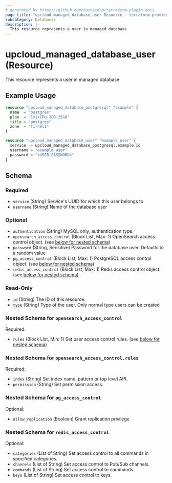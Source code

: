 ```yaml
---
# generated by https://github.com/hashicorp/terraform-plugin-docs
page_title: "upcloud_managed_database_user Resource - terraform-provider-upcloud"
subcategory: Databases
description: |-
  This resource represents a user in managed database
---
```


# upcloud_managed_database_user (Resource)

This resource represents a user in managed database

## Example Usage

```terraform
resource "upcloud_managed_database_postgresql" "example" {
  name  = "postgres"
  plan  = "1x1xCPU-2GB-25GB"
  title = "postgres"
  zone  = "fi-hel1"
}

resource "upcloud_managed_database_user" "example_user" {
  service  = upcloud_managed_database_postgresql.example.id
  username = "example_user"
  password = "<USER_PASSWORD>"
}
```

<!-- schema generated by tfplugindocs -->
## Schema

### Required

- `service` (String) Service's UUID for which this user belongs to
- `username` (String) Name of the database user

### Optional

- `authentication` (String) MySQL only, authentication type.
- `opensearch_access_control` (Block List, Max: 1) OpenSearch access control object. (see [below for nested schema](#nestedblock--opensearch_access_control))
- `password` (String, Sensitive) Password for the database user. Defaults to a random value
- `pg_access_control` (Block List, Max: 1) PostgreSQL access control object. (see [below for nested schema](#nestedblock--pg_access_control))
- `redis_access_control` (Block List, Max: 1) Redis access control object. (see [below for nested schema](#nestedblock--redis_access_control))

### Read-Only

- `id` (String) The ID of this resource.
- `type` (String) Type of the user. Only normal type users can be created

<a id="nestedblock--opensearch_access_control"></a>
### Nested Schema for `opensearch_access_control`

Required:

- `rules` (Block List, Min: 1) Set user access control rules. (see [below for nested schema](#nestedblock--opensearch_access_control--rules))

<a id="nestedblock--opensearch_access_control--rules"></a>
### Nested Schema for `opensearch_access_control.rules`

Required:

- `index` (String) Set index name, pattern or top level API.
- `permission` (String) Set permission access.



<a id="nestedblock--pg_access_control"></a>
### Nested Schema for `pg_access_control`

Optional:

- `allow_replication` (Boolean) Grant replication privilege


<a id="nestedblock--redis_access_control"></a>
### Nested Schema for `redis_access_control`

Optional:

- `categories` (List of String) Set access control to all commands in specified categories.
- `channels` (List of String) Set access control to Pub/Sub channels.
- `commands` (List of String) Set access control to commands.
- `keys` (List of String) Set access control to keys.


